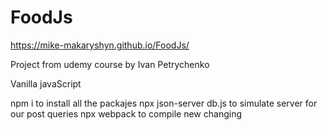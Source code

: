 # FoodJs
https://mike-makaryshyn.github.io/FoodJs/

Project from udemy course by Ivan Petrychenko 

Vanilla javaScript

npm i to install all the packajes 
npx json-server db.js to simulate server for our post queries 
npx webpack to compile new changing 
